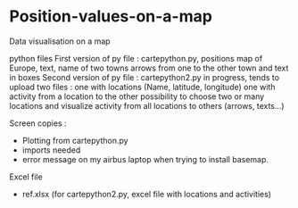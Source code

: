 # Position-values-on-a-map
Data visualisation on a map

python files
First version of py file  : cartepython.py, positions map of Europe, text, name of two towns arrows from one to the other town and text in boxes
Second version of py file : cartepython2.py in progress, tends to upload two files : one with locations (Name, latitude, longitude)
                                                                                     one with activity from a location to the other 
                            possibility to choose two or many locations and visualize activity from all locations to others (arrows, texts...)

Screen copies :
- Plotting from cartepython.py
- imports needed
- error message on my airbus laptop when trying to install basemap.

Excel file
- ref.xlsx (for cartepython2.py, excel file with locations and activities)
                           
